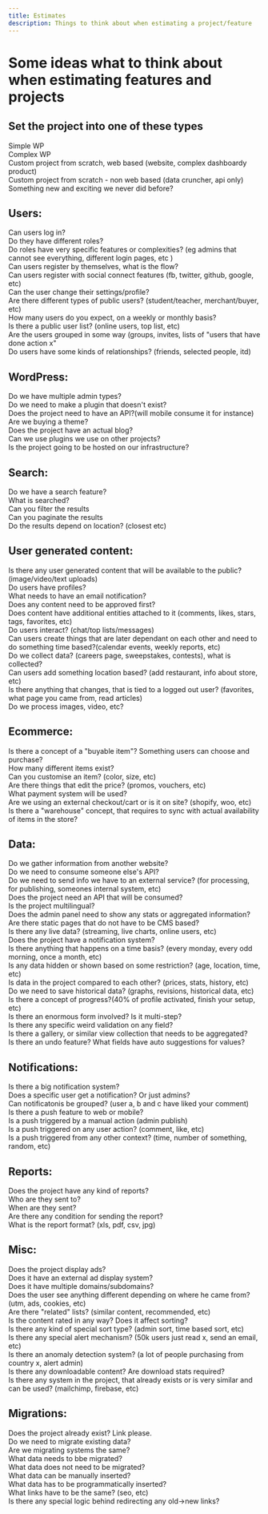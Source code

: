 ```yaml
---
title: Estimates
description: Things to think about when estimating a project/feature
---
```


# Some ideas what to think about when estimating features and projects

## Set the project into one of these types        
Simple WP<br>
Complex WP<br>
Custom project from scratch, web based (website, complex dashboardy product)<br>
Custom project from scratch - non web based (data cruncher, api only)<br>
Something new and exciting we never did before?<br>

## Users:
Can users log in?<br>
Do they have different roles?<br>
Do roles have very specific features or complexities? (eg admins that cannot see everything, different login pages, etc )<br>
Can users register by themselves, what is the flow?<br>
Can users register with social connect features (fb, twitter, github, google, etc)<br>
Can the user change their settings/profile?<br>
Are there different types of public users? (student/teacher, merchant/buyer, etc)<br>
How many users do you expect, on a weekly or monthly basis?<br>
Is there a public user list? (online users, top list, etc)<br>
Are the users grouped in some way (groups, invites, lists of "users that have done action x"<br>
Do users have some kinds of relationships? (friends, selected people, itd)<br>

## WordPress:
Do we have multiple admin types?<br>
Do we need to make a plugin that doesn't exist?<br>
Does the project need to have an API?(will mobile consume it for instance)<br>
Are we buying a theme?<br>
Does the project have an actual blog?<br>
Can we use plugins we use on other projects?<br>
Is the project going to be hosted on our infrastructure?<br>

## Search:
Do we have a search feature?<br>
What is searched?<br>
Can you filter the results<br>
Can  you paginate the results<br>
Do the results depend on location? (closest etc)<br>

## User generated content:
Is there any user generated content that will be available to the public? (image/video/text uploads)<br>
Do users have profiles?<br>
What needs to have an email notification?<br>
Does any content need to be approved first?<br>
Does content have additional entities attached to it (comments, likes, stars, tags, favorites, etc)<br>
Do users interact? (chat/top lists/messages)<br>
Can users create things that are later dependant on each other and need to do something time based?(calendar events, weekly reports, etc)<br>
Do we collect data? (careers page, sweepstakes, contests), what is collected?<br>
Can users add something location based? (add restaurant, info about store, etc)<br>
Is there anything that changes, that is tied to a logged out user? (favorites, what page you came from, read articles)<br>
Do we process images, video, etc?<br>

## Ecommerce:
Is there a concept of a "buyable item"? Something users can choose and purchase? <br>
How many different items exist?<br>
Can you customise an item? (color, size, etc)<br>
Are there things that edit the price? (promos, vouchers, etc)<br>
What payment system will be used?<br>
Are we using an external checkout/cart or is it on site? (shopify, woo, etc)<br>
Is there a "warehouse" concept, that requires to sync with actual availability of items in the store?<br>

## Data:
Do we gather information from another website?<br>
Do we need to consume someone else's API?<br>
Do we need to send info we have to an external service? (for processing, for publishing, someones internal system, etc)<br>
Does the project need an API that will be consumed?<br>
Is the project multilingual?<br>
Does the admin panel need to show any stats or aggregated information?<br>
Are there static pages that do not have to be CMS based?<br>
Is there any live data? (streaming, live charts, online users, etc)<br>
Does the project have a notification system?<br>
Is there anything that happens on a time basis? (every monday, every odd morning, once a month, etc)<br>
Is any data hidden or shown based on some restriction? (age, location, time, etc)<br>
Is data in the project compared to each other? (prices, stats, history, etc)<br>
Do we need to save historical data? (graphs, revisions, historical data, etc)<br>
Is there a concept of progress?(40% of profile activated, finish your setup, etc)<br>
Is there an enormous form involved? Is it multi-step?<br>
Is there any specific weird validation on any field?<br>
Is there a gallery, or similar view collection that needs to be aggregated?<br>
Is there an undo feature?
What fields have auto suggestions for values?
    
## Notifications:
Is there a big notification system?<br>
Does a specific user get a notification? Or just admins?<br>
Can notificatonis be grouped? (user a, b and c have liked your comment)<br>
Is there a push feature to web or mobile?<br>
Is a push triggered by a manual action (admin publish)<br>
Is a push triggered on any user action? (comment, like, etc)<br>
Is a push triggered from any other context? (time, number of something, random, etc)<br>
    
## Reports:
Does the project have any kind of reports?<br>
Who are they sent to?<br>
When are they sent?<br>
Are there any condition for sending the report?<br>
What is the report format? (xls, pdf, csv, jpg)<br>

## Misc:

Does the project display ads?<br>
Does it have an external ad display system?<br>
Does it have multiple domains/subdomains?<br>
Does  the user see anything different depending on where he came from? (utm, ads, cookies, etc)<br>
Are there "related" lists? (similar content, recommended, etc)<br>
Is the content rated in any way? Does it affect sorting?<br>
Is there any kind of special sort type? (admin sort, time based sort, etc)<br>
Is there any special alert mechanism? (50k users just read x, send an email, etc)<br>
Is there an anomaly detection system? (a lot of people purchasing from country x, alert admin)<br>
Is there any downloadable content? Are download stats required?<br>
Is there any system in the project, that already exists or is very similar and can be used? (mailchimp, firebase, etc)<br>
    

## Migrations:
Does the project already exist? Link please. <br>
Do we need to migrate existing data?<br>
Are we migrating systems the same?<br>
What data needs to bbe migrated? <br>
What data does not need to be migrated? <br>
What data can be manually inserted?<br>
What data has to be programmatically inserted?<br>
What links have to be the same? (seo, etc)<br>
Is there any special logic behind redirecting any old->new links?<br>
    
    
